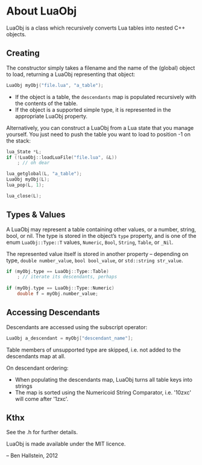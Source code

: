 
# About LuaObj

LuaObj is a class which recursively converts Lua tables into nested C++ objects.

## Creating

The constructor simply takes a filename and the name of the (global) object to load, returning a LuaObj representing that object:

```cpp
LuaObj myObj("file.lua", "a_table");
```

- If the object is a table, the `descendants` map is populated recursively with the contents of the table.
- If the object is a supported simple type, it is represented in the appropriate LuaObj property.

Alternatively, you can construct a LuaObj from a Lua state that you manage yourself. You just need to push the table you want to load to position -1 on the stack:

```cpp
lua_State *L;
if (!LuaObj::loadLuaFile("file.lua", &L))
	; // oh dear

lua_getglobal(L, "a_table");
LuaObj myObj(L);
lua_pop(L, 1);

lua_close(L);
```

## Types & Values

A LuaObj may represent a table containing other values, or a number, string, bool, or nil. The type is stored in the object’s `type` property, and is one of the enum `LuaObj::Type::T` values, `Numeric`, `Bool`, `String`, `Table`, or `_Nil`.

The represented value itself is stored in another property – depending on type, `double number_value`, `bool bool_value`, or `std::string str_value`.

```cpp
if (myObj.type == LuaObj::Type::Table)
    ; // iterate its descendants, perhaps
    
if (myObj.type == LuaObj::Type::Numeric)
    double f = myObj.number_value;
```


## Accessing Descendants

Descendants are accessed using the subscript operator:

```cpp
LuaObj a_descendant = myObj["descendant_name"];
```

Table members of unsupported type are skipped, i.e. not added to the descendants map at all.

On descendant ordering:

- When populating the descendants map, LuaObj turns all table keys into strings
- The map is sorted using the Numericoid String Comparator, i.e. '10zxc' will come after '1zxc'.


## Kthx

See the .h for further details.

LuaObj is made available under the MIT licence.

– Ben Hallstein, 2012
